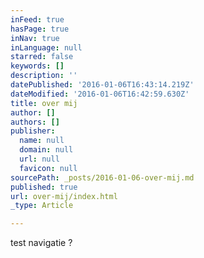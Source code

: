 ```yaml
---
inFeed: true
hasPage: true
inNav: true
inLanguage: null
starred: false
keywords: []
description: ''
datePublished: '2016-01-06T16:43:14.219Z'
dateModified: '2016-01-06T16:42:59.630Z'
title: over mij
author: []
authors: []
publisher:
  name: null
  domain: null
  url: null
  favicon: null
sourcePath: _posts/2016-01-06-over-mij.md
published: true
url: over-mij/index.html
_type: Article

---
```

test navigatie ?